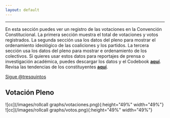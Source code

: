 ```yaml
---
layout: default
---
```


---

En esta sección puedes ver un registro de las votaciones en la Convención Constitucional. La primera sección muestra el total de votaciones y votos registrados. La segunda sección usa los datos del pleno para mostrar el ordenamiento ideológico de las coaliciones y los partidos. La tercera sección usa los datos del pleno para mostrar e ordenamiento de los colectivos. Si quieres usar estos datos para reportajes de prensa o investigación académica, puedes descargar los datos y el Codebook [**aquí**](https://tresquintos.cl/datos). Revisa las tendencias de los constituyentes [**aquí**](https://tresquintos.cl/constituyentes).

<a href="https://twitter.com/tresquintos?ref_src=twsrc%5Etfw" class="twitter-follow-button" data-show-count="false">Sigue @tresquintos</a><script async src="https://platform.twitter.com/widgets.js" charset="utf-8"></script>


## Votación Pleno

![cc](/images/rollcall graphs/votaciones.png){:height="49%" width="49%"} ![cc](/images/rollcall graphs/votos.png){:height="49%" width="49%"}
